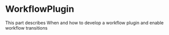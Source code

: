 WorkflowPlugin
===============
This part describes When and how to develop a workflow plugin and enable workflow transitions
